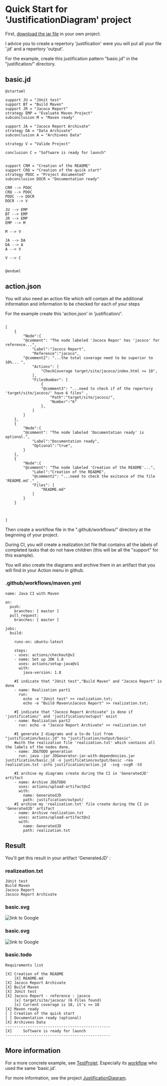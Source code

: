 # Quick Start for 'JustificationDiagram' project

First, [download the jar file](https://github.com/MireilleBF/JustificationDiagram/releases/tag/V1.2) in your own project.

I advice you to create a repertory 'justification' were you will put all your file '.jd' and a repertory 'output'.

For the example, create this justification pattern "basic.jd" in the "justification/" directory.

## basic.jd
```
@startuml

support JU = "JUnit test"
support BT = "Build Maven"
support JR = "Jacoco Report"
strategy EMP = "Evaluate Maven Project"
subconclusion M = "Maven ready"

support JA = "Jacoco Report Archivate"
strategy DA = "Data Archivate"
subconclusion A = "Archivees Data"

strategy V = "Valide Project"

conclusion C = "Software is ready for launch"


support CRM = "Creation of the README"
support CRQ = "Creation of the quick start"
strategy PDOC = "Project documented"
subconclusion DOCR = "Documentation ready"

CRM --> PDOC 
CRQ --> PDOC 
PDOC --> DOCR 
DOCR --> V

JU --> EMP
BT --> EMP
JR --> EMP
EMP --> M

M --> V

JA --> DA
DA --> A
A --> V

V --> C


@enduml
```


## action.json

You will also need an action file which will contain all the additional information and information to be checked for each of your steps

For the example create this 'action.json' in 'justification/'.


```

[  
    { 
        "Node":{
	    "@comment": "The node labeled 'Jacoco Repor' has 'jacoco' for reference...",
            "Label":"Jacoco Report",
            "Reference":"jacoco",
	    "@comment2": "...the total coverage need to be superior to 10%... ",   
            "Actions": [
                "CheckCoverage target/site/jacoco/index.html >= 10", 
            ],
            "FilesNumber": [  
                {   
         	    "@comment3": "...need to check if of the repertory 'target/site/jacoco/' have 6 files" ,
                    "Path":"target/site/jacoco/",
                    "Number":"6"     
                },
            ]
        }
    },
    {
        "Node":{
	    "@comment": "The node labeled 'Documentation ready' is optional.",     
            "Label":"Documentation ready",
            "Optional":"true", 
        }
    },
    {
        "Node":{
	    "@comment": "The node labeled 'Creation of the README'...",     
            "Label":"Creation of the README",
            "@comment2": "...need to check the exitance of the file 'README.md'." ,
            "Files": [  
                "README.md"
            ] 
        }
    }
    
    
    
]

```


Then create a workflow file in the ".github/workflows/" directory at the beginning of your project.

During CI, you will create a realization.txt file that contains all the labels of completed tasks that do not have children
(this will be all the "support" for this example).

You will also create the diagrams and archive them in an artifact that you will find in your Action menu in github.

### .github/workflows/maven.yml

```
name: Java CI with Maven

on:
  push:
    branches: [ master ]
  pull_request:
    branches: [ master ]

jobs:
  build:

    runs-on: ubuntu-latest

    steps:
    - uses: actions/checkout@v2
    - name: Set up JDK 1.8
      uses: actions/setup-java@v1
      with:
        java-version: 1.8
        
    #I indicate that "JUnit test","Build Maven" and "Jacoco Report" is done 
    - name: Realization part1
      run: 
        echo -e "JUnit test" >> realization.txt;
        echo -e "Build Maven\nJacoco Report" >> realization.txt;
        
    #I indicate that "Jacoco Report Archivate" is done if 'justification/' and 'justification/outuput' exist
    - name: Realization part2
      run: echo -e "Jacoco Report Archivate" >> realization.txt
    
    #I generate 2 diagrams and a to-do list from "justification/basic.jd" to "justification/output/basic".
    #with the realization file 'realization.txt' which contains all the labels of the nodes done.
    - name: JD&TODO generation 
      run: java -jar JDGenerator-jar-with-dependencies.jar justification/basic.jd -o justification/output/basic -rea realization.txt -info justification/action.jd  -svg -svgR -td 
      
    #I archive my diagrams create during the CI in 'GeneratedJD' artifact
    - name: Archive JD&TODO
      uses: actions/upload-artifact@v2
      with: 
        name: GeneratedJD
        path: justification/output/
    #I archive my 'realization.txt' file create during the CI in 'GeneratedJD' artifact
    - name: Archive realization.txt
      uses: actions/upload-artifact@v2
      with: 
        name: GeneratedJD
        path: realization.txt

```

## Result 

You'll get this result in your artifact 'GeneratedJD' :

### realizeation.txt

```
JUnit test
Build Maven
Jacoco Report
Jacoco Report Archivate
```


### basic.svg 

![link to Google](https://github.com/Nicolas-Corbiere/TestProjet/blob/master/justification/output/basic.svg)


### basic.svg 

![link to Google](https://github.com/Nicolas-Corbiere/TestProjet/blob/master/justification/output/basic_REA.svg)


### basic.todo

```
Requirements list

[X]	Creation of the README
	[X] README.md
[X]	Jacoco Report Archivate
[X]	Build Maven
[X]	JUnit test
[X]	Jacoco Report - reference : jacoco
	[x] target/site/jacoco/ (6 Files found)
	[x] Current coverage is 18, it's >= 10
[X]	Maven ready
[ ]	Creation of the quick start
[ ]	Documentation ready (optional) 
[X]	Archivees Data
-----------------------------------------------
[X]		Software is ready for launch
-----------------------------------------------

```
## More information

For a more concrete example, see [TestProjet](https://github.com/Nicolas-Corbiere/TestProjet). Especially its [workflow](https://github.com/Nicolas-Corbiere/TestProjet/blob/master/.github/workflows/maven.yml) who used the same 'basic.jd'.


For more information, see the project [JustificationDiagram](https://github.com/MireilleBF/JustificationDiagram). 
